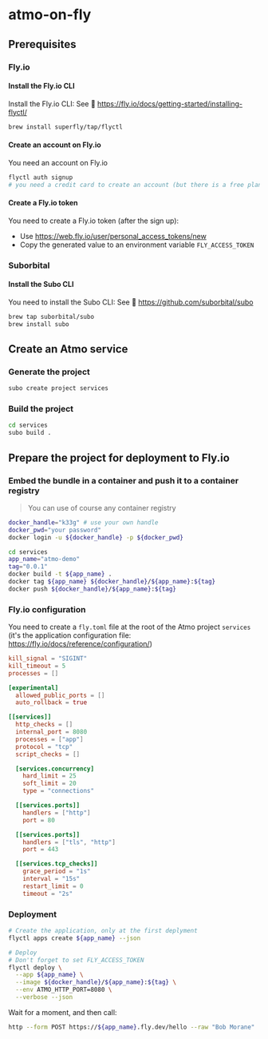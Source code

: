 # atmo-on-fly

## Prerequisites

### Fly.io

#### Install the Fly.io CLI

Install the Fly.io CLI: See 👀 https://fly.io/docs/getting-started/installing-flyctl/

```bash
brew install superfly/tap/flyctl
```

#### Create an account on Fly.io

You need an account on Fly.io

```bash
flyctl auth signup
# you need a credit card to create an account (but there is a free plan)
```

#### Create a Fly.io token

You need to create a Fly.io token (after the sign up):

- Use https://web.fly.io/user/personal_access_tokens/new
- Copy the generated value to an environment variable `FLY_ACCESS_TOKEN`


### Suborbital

#### Install the Subo CLI

You need to install the Subo CLI: See 👀 https://github.com/suborbital/subo

```bash
brew tap suborbital/subo
brew install subo
```

## Create an Atmo service

### Generate the project

```bash
subo create project services
```

### Build the project

```bash
cd services
subo build .
```

## Prepare the project for deployment to Fly.io

### Embed the bundle in a container and push it to a container registry
> You can use of course any container registry

```bash 
docker_handle="k33g" # use your own handle
docker_pwd="your password"
docker login -u ${docker_handle} -p ${docker_pwd}

cd services
app_name="atmo-demo"
tag="0.0.1"
docker build -t ${app_name} . 
docker tag ${app_name} ${docker_handle}/${app_name}:${tag}
docker push ${docker_handle}/${app_name}:${tag}
```

### Fly.io configuration

You need to create a `fly.toml` file at the root of the Atmo project `services` (it's the application configuration file: https://fly.io/docs/reference/configuration/)

```toml
kill_signal = "SIGINT"
kill_timeout = 5
processes = []

[experimental]
  allowed_public_ports = []
  auto_rollback = true

[[services]]
  http_checks = []
  internal_port = 8080
  processes = ["app"]
  protocol = "tcp"
  script_checks = []

  [services.concurrency]
    hard_limit = 25
    soft_limit = 20
    type = "connections"

  [[services.ports]]
    handlers = ["http"]
    port = 80

  [[services.ports]]
    handlers = ["tls", "http"]
    port = 443

  [[services.tcp_checks]]
    grace_period = "1s"
    interval = "15s"
    restart_limit = 0
    timeout = "2s"
```


### Deployment

```bash
# Create the application, only at the first deplyment
flyctl apps create ${app_name} --json

# Deploy
# Don't forget to set FLY_ACCESS_TOKEN
flyctl deploy \
  --app ${app_name} \
  --image ${docker_handle}/${app_name}:${tag} \
  --env ATMO_HTTP_PORT=8080 \
  --verbose --json

```

Wait for a moment, and then call:

```bash
http --form POST https://${app_name}.fly.dev/hello --raw "Bob Morane"
```